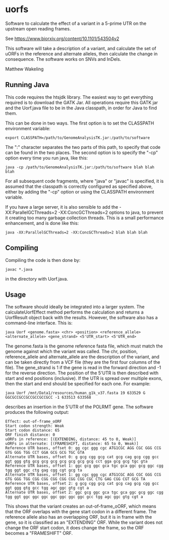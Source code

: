 # uorfs
Software to calculate the effect of a variant in a 5-prime UTR on the upstream open reading frames.

See https://www.biorxiv.org/content/10.1101/543504v2

This software will take a description of a variant, and calculate the set of uORFs in the reference and alternate alleles, then calculate the change in consequence. The software works on SNVs and InDels.

Matthew Wakeling

## Running Java
This code requires the htsjdk library. The easiest way to get everything required is to download the GATK Jar. All operations require this GATK jar and the Uorf.java file to be in the Java classpath, in order for Java to find them.

This can be done in two ways. The first option is to set the CLASSPATH environment variable:
```
export CLASSPATH=/path/to/GenomeAnalysisTK.jar:/path/to/software
```
The ":" character separates the two parts of this path, to specify that code can be found in the two places. The second option is to specify the "-cp" option every time you run java, like this:
```
java -cp /path/to/GenomeAnalysisTK.jar:/path/to/software blah blah blah
```
For all subsequent code fragments, where "java" or "javac" is specified, it is assumed that the classpath is correctly configured as specified above, either by adding the "-cp" option or using the CLASSPATH environment variable.

If you have a large server, it is also sensible to add the -XX:ParallelGCThreads=2 -XX:ConcGCThreads=2 options to java, to prevent it creating too many garbage collection threads. This is a small performance enhancement, and is done like this:
```
java -XX:ParallelGCThreads=2 -XX:ConcGCThreads=2 blah blah blah
```

## Compiling
Compiling the code is then done by:
```
javac *.java
```
in the directory with Uorf.java.

## Usage
The software should ideally be integrated into a larger system. The calculateUorfEffect method performs the calculation and returns a UorfResult object back with the results. However, the software also has a command-line interface. This is:

```
java Uorf <genome.fasta> <chr> <position> <reference_allele> <alternate_allele> <gene_strand> <5'UTR_start> <5'UTR_end>
```

The genome.fasta is the genome reference fasta file, which must match the genome against which the variant was called.
The chr, position, reference_allele and alternate_allele are the description of the variant, and can be taken directly from a VCF file (they are the first four columns of the file). The gene_strand is 1 if the gene is read in the forward direction and -1 for the reverse direction. The position of the 5'UTR is then described with start and end positions (inclusive). If the UTR is spread over multiple exons, then the start and end should be specified for each one. For example:

```
java Uorf /mnt/Data1/resources/human_g1k_v37.fasta 19 633529 G GGCGCCGCCGCCGCCGCCGCC -1 633513 633568
```
describes an insertion in the 5'UTR of the POLRMT gene. The software produces the following output:

```
Effect: out-of-frame_oORF
Start codon strength: Weak
Start codon distance: 65
ORF finish distance: 0
uORFs in reference: [(EXTENDING, distance: 45 to 0, Weak)]
uORFs in alternate: [(FRAMESHIFT, distance: 65 to 0, Weak)]
Reference UTR bases, offset 0: gg cgc ggg cgc ATG1CGC AGG CGC GGG CCG GTG GGG TGG CCT GGA GCG GCG TGC GTA 
Alternate UTR bases, offset 0: g gcg cgg gcg cat gcg cag gcg cgg gcc ggt ggg gtg gcg gcg gcg gcg gcg gcg gcg cct gga gcg gcg tgc gta 
Reference UTR bases, offset 1: ggc gcg ggc gca tgc gca ggc gcg ggc cgg tgg ggt ggc ctg gag cgg cgt gcg ta
Alternate UTR bases, offset 1: gg cgc ggg cgc ATG1CGC AGG CGC GGG CCG GTG GGG TGG CGG CGG CGG CGG CGG CGG CGC CTG GAG CGG CGT GCG TA
Reference UTR bases, offset 2: g gcg cgg gcg cat gcg cag gcg cgg gcc ggt ggg gtg gcc tgg agc ggc gtg cgt a
Alternate UTR bases, offset 2: ggc gcg ggc gca tgc gca ggc gcg ggc cgg tgg ggt ggc ggc ggc ggc ggc ggc ggc gcc tgg agc ggc gtg cgt a
```
This shows that the variant creates an out-of-frame_oORF, which means that the ORF overlaps with the gene start codon in a different frame. The reference allele also has an overlapping ORF, but it is in frame with the gene, so it is classified as an "EXTENDING" ORF. While the variant does not change the ORF start codon, it does change the frame, so the ORF becomes a "FRAMESHIFT" ORF.
